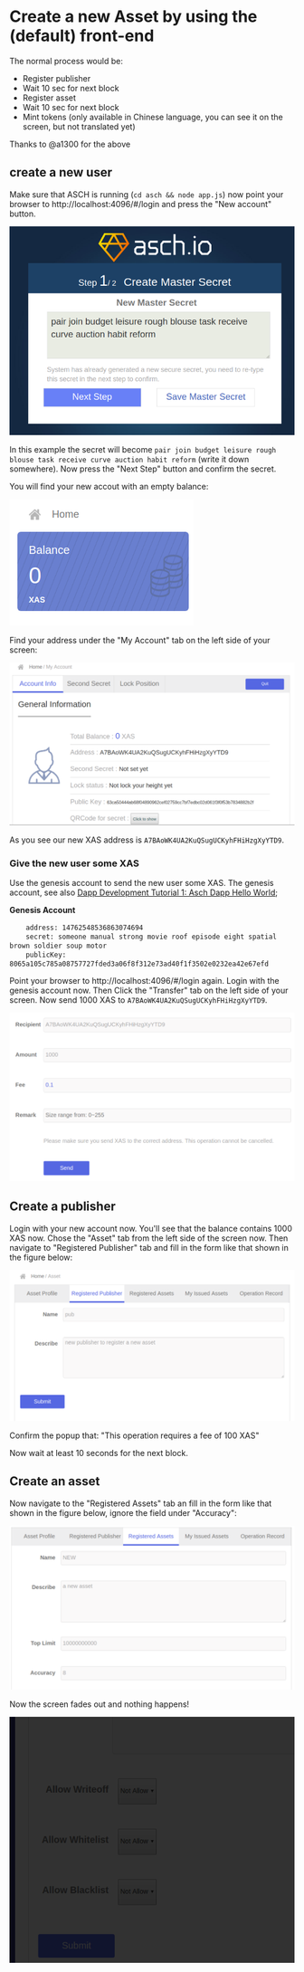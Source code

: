 # Create a new Asset by using the (default) front-end

The normal process would be:

- Register publisher
- Wait 10 sec for next block
- Register asset
- Wait 10 sec for next block
- Mint tokens (only available in Chinese language, you can see it on the screen, but not translated yet)

Thanks to @a1300 for the above

## create a new user

Make sure that ASCH is running (`cd asch && node app.js`) now point your browser to http://localhost:4096/#/login and press the "New account" button.

![Step 1/2 Create Master Secret](./images/nextstep.png)

In this example the secret will become `pair join budget leisure rough blouse task receive curve auction habit reform` (write it down somewhere). Now press the "Next Step" button and confirm the secret.

You will find your new accout with an empty balance:

![Empty balance](./images/emptybalance.png)

Find your address under the "My Account" tab on the left side of your screen:

![Your address](./images/address.png)

As you see our new XAS address is `A7BAoWK4UA2KuQSugUCKyhFHiHzgXyYTD9`.

### Give the new user some XAS
Use the genesis account to send the new user some XAS. The genesis account, see also [Dapp Development Tutorial 1: Asch Dapp Hello World](https://github.com/AschPlatform/asch-docs/blob/master/dapp/hello_world/en.md);

**Genesis Account**
```
    address: 14762548536863074694
    secret: someone manual strong movie roof episode eight spatial brown soldier soup motor
    publicKey: 8065a105c785a08757727fded3a06f8f312e73ad40f1f3502e0232ea42e67efd
```

Point your browser to http://localhost:4096/#/login again. Login with the genesis account now. Then Click the "Transfer" tab on the left side of your screen. Now send 1000 XAS to `A7BAoWK4UA2KuQSugUCKyhFHiHzgXyYTD9`.

![Pay](./images/pay.png)

## Create a publisher
Login with your new account now. You'll see that the balance contains 1000 XAS now. Chose the "Asset" tab from the left side of the screen now. Then navigate to "Registered Publisher" tab and fill in the form like that shown in the figure below:

![new publisher](./images/newpublisher.png)

Confirm the popup that: "This operation requires a fee of 100 XAS"

Now wait at least 10 seconds for the next block.

## Create an asset
Now navigate to the "Registered Assets" tab an fill in the form like that shown in the figure below, ignore the field under "Accuracy":

![new asset](./images/newasset.png)

Now the screen fades out and nothing happens!

![wrong](./images/wrong.png)



